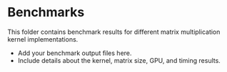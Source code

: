 # Benchmarks

This folder contains benchmark results for different matrix multiplication kernel implementations.

- Add your benchmark output files here.
- Include details about the kernel, matrix size, GPU, and timing results. 
